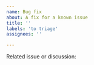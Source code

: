 ```yaml
---
name: Bug fix
about: A fix for a known issue
title: ''
labels: 'to triage'
assignees: ''

---
```


Related issue or discussion:
